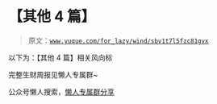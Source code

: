 # 【其他 4 篇】

> 原文：[`www.yuque.com/for_lazy/wind/sbv1t7l5fzc81gvx`](https://www.yuque.com/for_lazy/wind/sbv1t7l5fzc81gvx)

以下为：【其他 4 篇】相关风向标

完整生财周报见懒人专属群~

公众号懒人搜索，[懒人专属群分享](https://lazybook.fun/#/blog/group)